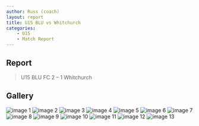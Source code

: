```yaml
---
author: Russ (coach)
layout: report
title: U15 BLU vs Whitchurch
categories: 
    - U15
    - Match Report
---
```


## Report

> U15 BLU FC 2 – 1 Whitchurch
>
## Gallery

![image 1](/assets/images/2016/u15-blu-vs-whitchurch/1.jpg)
![image 2](/assets/images/2016/u15-blu-vs-whitchurch/2.jpg)
![image 3](/assets/images/2016/u15-blu-vs-whitchurch/3.jpg)
![image 4](/assets/images/2016/u15-blu-vs-whitchurch/4.jpg)
![image 5](/assets/images/2016/u15-blu-vs-whitchurch/5.jpg)
![image 6](/assets/images/2016/u15-blu-vs-whitchurch/6.jpg)
![image 7](/assets/images/2016/u15-blu-vs-whitchurch/7.jpg)
![image 8](/assets/images/2016/u15-blu-vs-whitchurch/8.jpg)
![image 9](/assets/images/2016/u15-blu-vs-whitchurch/9.jpg)
![image 10](/assets/images/2016/u15-blu-vs-whitchurch/10.jpg)
![image 11](/assets/images/2016/u15-blu-vs-whitchurch/11.jpg)
![image 12](/assets/images/2016/u15-blu-vs-whitchurch/12.jpg)
![image 13](/assets/images/2016/u15-blu-vs-whitchurch/13.jpg)
